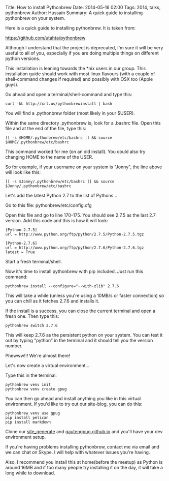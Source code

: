 Title: How to install Pythonbrew
Date: 2014-05-16 02:00
Tags: 2014, talks, pythonbrew
Author: Hussain
Summary: A quick guide to installing pythonbrew on your system.

Here is a quick guide to installing pythonbrew. It is taken from:

https://github.com/utahta/pythonbrew

Although I understand that the project is deprecated, I'm sure it will be very useful to all of you, especially if you are doing multiple things on different python versions.

This installation is leaning towards the *nix users in our group. This installation guide should work with most linux flavours (with a couple of shell-command changes if required) and possibly with OSX too (Apple guys).

Go ahead and open a terminal/shell-command and type this:

	curl -kL http://xrl.us/pythonbrewinstall | bash

You will find a .pythonbrew folder (most likely in your $USER).

Within the same directory .pythonbrew is, look for a .bashrc file. Open this file and at the end of the file, type this:

	[[ -s $HOME/.pythonbrew/etc/bashrc ]] && source $HOME/.pythonbrew/etc/bashrc

This command worked for me (on an old install). You could also try changing HOME to the name of the USER.

So for example, if your username on your system is "Jonny", the line above will look like this:

	[[ -s $Jonny/.pythonbrew/etc/bashrc ]] && source $Jonny/.pythonbrew/etc/bashrc

Let's add the latest Python 2.7 to the list of Pythons...

Go to this file: pythonbrew/etc/config.cfg

Open this file and go to line 170-175. You should see 2.7.5 as the last 2.7 version. Add this code and this is how it will look:

	[Python-2.7.5]
	url = http://www.python.org/ftp/python/2.7.5/Python-2.7.5.tgz

	[Python-2.7.6]
	url = http://www.python.org/ftp/python/2.7.6/Python-2.7.6.tgz
	latest = True

Start a fresh terminal/shell.

Now it's time to install pythonbrew with pip included. Just run this command:

	pythonbrew install --configure="--with-zlib" 2.7.6

This will take a while (unless you're using a 10MB/s or faster connection) so you can chill as it fetches 2.7.6 and installs it.

If the install is a success, you can close the current terminal and open a fresh one. Then type this:

	pythonbrew switch 2.7.6

This will keep 2.7.6 as the persistent python on your system. You can test it out by typing "python" in the terminal and it should tell you the version number.

Phewww!!! We're almost there!

Let's now create a virtual environment...

Type this in the terminal:

	pythonbrew venv init
	pythonbrew venv create gpug

You can then go ahead and install anything you like in this virtual environment. If you'd like to try out our site-blog, you can do this:

	pythonbrew venv use gpug
	pip install pelican
	pip install markdown

Clone our [site_generate](https://github.com/gautengpug/site_generate) and [gautengpug.github.io](https://github.com/gautengpug/gautengpug.github.io) and you'll have your dev environment setup.

If you're having problems installing pythonbrew, contact me via email and we can chat on Skype. I will help with whatever issues you're having.

Also, I recommend you install this at home(before the meetup) as Python is around 16MB and if too many people try installing it on the day, it will take a long while to download.
